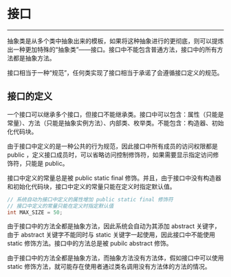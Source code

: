 # 接口

---

抽象类是从多个类中抽象出来的模板，如果将这种抽象进行的更彻底，则可以提炼出一种更加特殊的“抽象类”——接口。接口中不能包含普通方法，接口中的所有方法都是抽象方法。

接口相当于一种“规范”，任何类实现了接口相当于承诺了会遵循接口定义的规范。

## 接口的定义

一个接口可以继承多个接口，但接口不能继承类。接口中可以包含：属性（只能是常量）、方法（只能是抽象实例方法）、内部类、枚举类。不能包含：构造器、初始化代码块。

由于接口中定义的是一种公共的行为规范，因此接口中所有成员的访问权限都是 public ，定义接口成员时，可以省略访问控制修饰符，如果需要显示指定访问修饰符，只能是 public。

接口中定义的常量总是被 public static final 修饰。并且，由于接口中没有构造器和初始化代码块，接口中定义的常量只能在定义时指定默认值。

```java
// 系统自动为接口中定义的属性增加 public static final 修饰符
// 接口中定义的常量只能在定义时指定默认值
int MAX_SIZE = 50;
```

由于接口中的方法全都是抽象方法，因此系统会自动为其添加 abstract 关键字，由于 abstract 关键字不能同时与 static 关键字一起使用，因此接口中不能使用 static 修饰方法。接口中的方法总是被 pubilc abstract 修饰。

由于接口中的方法全都是抽象方法，而抽象方法没有方法体，假如接口中可以使用 static 修饰方法，就可能存在使用者通过类名调用没有方法体的方法的情况。